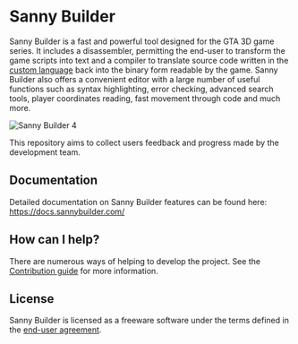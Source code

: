 # Sanny Builder

Sanny Builder is a fast and powerful tool designed for the GTA 3D game series. It includes a disassembler, permitting the end-user to transform the game scripts into text and a compiler to translate source code written in the [custom language](https://docs.sannybuilder.com/coding) back into the binary form readable by the game. Sanny Builder also offers a convenient editor with a large number of useful functions such as syntax highlighting, error checking, advanced search tools, player coordinates reading, fast movement through code and much more.

![Sanny Builder 4](https://github.com/sannybuilder/dev/assets/5698288/dd6561d5-d47f-400e-99df-1f5f3d4e7783)

This repository aims to collect users feedback and progress made by the development team. 

## Documentation

Detailed documentation on Sanny Builder features can be found here: https://docs.sannybuilder.com/

## How can I help?

There are numerous ways of helping to develop the project. See the [Contribution guide](CONTRIBUTING.md) for more information.

## License

Sanny Builder is licensed as a freeware software under the terms defined in the [end-user agreement](https://sannybuilder.com/EULA.txt).

